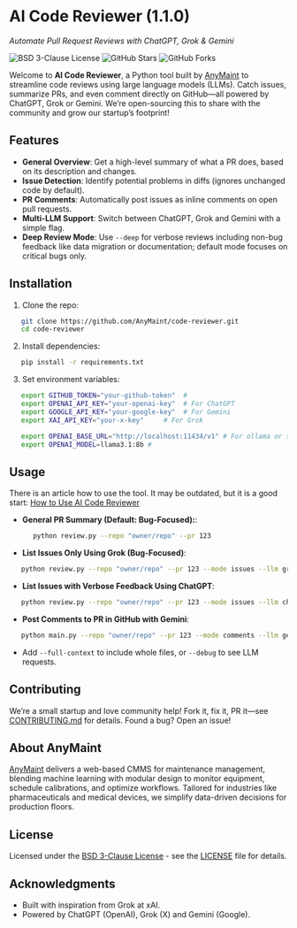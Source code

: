 # AI Code Reviewer (1.1.0)
*Automate Pull Request Reviews with ChatGPT, Grok & Gemini*

![BSD 3-Clause License](https://img.shields.io/badge/License-BSD%203--Clause-blue.svg)
![GitHub Stars](https://img.shields.io/github/stars/AnyMaint/code-reviewer?style=social)
![GitHub Forks](https://img.shields.io/github/forks/AnyMaint/code-reviewer?style=social)

Welcome to **AI Code Reviewer**, a Python tool built by [AnyMaint](https://anymaint.com) to streamline code reviews using large language models (LLMs). Catch issues, summarize PRs, and even comment directly on GitHub—all powered by ChatGPT, Grok or Gemini. We’re open-sourcing this to share with the community and grow our startup’s footprint!

## Features
- **General Overview**: Get a high-level summary of what a PR does, based on its description and changes.
- **Issue Detection**: Identify potential problems in diffs (ignores unchanged code by default).
- **PR Comments**: Automatically post issues as inline comments on open pull requests.
- **Multi-LLM Support**: Switch between ChatGPT, Grok and Gemini with a simple flag.
- **Deep Review Mode**: Use `--deep` for verbose reviews including non-bug feedback like data migration or documentation; default mode focuses on critical bugs only.

## Installation
1. Clone the repo:
```bash
   git clone https://github.com/AnyMaint/code-reviewer.git
   cd code-reviewer
```
2. Install dependencies:
```bash
   pip install -r requirements.txt
```
3. Set environment variables:
```bash
   export GITHUB_TOKEN="your-github-token"  # 
   export OPENAI_API_KEY="your-openai-key"  # For ChatGPT
   export GOOGLE_API_KEY="your-google-key"  # For Gemini
   export XAI_API_KEY="your-x-key"     # For Grok

   export OPENAI_BASE_URL="http://localhost:11434/v1" # For ollama or self-managged instance of OpenAI-compatible LLM.
   export OPENAI_MODEL=llama3.1:8b #
```
## Usage

There is an article how to use the tool. 
It may be outdated, but it is a good start: [How to Use AI Code Reviewer](https://medium.com/itnext/ai-code-reviewer-automate-your-code-reviews-137bfaa20e8b)
- **General PR Summary (Default: Bug-Focused):**:
```bash
      python review.py --repo "owner/repo" --pr 123
```
- **List Issues Only Using Grok (Bug-Focused)**:
```bash
   python review.py --repo "owner/repo" --pr 123 --mode issues --llm grok
```
- **List Issues with Verbose Feedback Using ChatGPT**:
```bash
   python review.py --repo "owner/repo" --pr 123 --mode issues --llm chatgpt --deep
```

- **Post Comments to PR in GitHub with Gemini**:
```bash
   python main.py --repo "owner/repo" --pr 123 --mode comments --llm gemini
```
- Add `--full-context` to include whole files, or `--debug` to see LLM requests.

## Contributing
We’re a small startup and love community help! Fork it, fix it, PR it—see [CONTRIBUTING.md](CONTRIBUTING.md) for details. Found a bug? Open an issue!

## About AnyMaint
[AnyMaint](https://anymaint.com) delivers a web-based CMMS for maintenance management, blending machine learning with modular design to monitor equipment, schedule calibrations, and optimize workflows. Tailored for industries like pharmaceuticals and medical devices, we simplify data-driven decisions for production floors.

## License
Licensed under the [BSD 3-Clause License](LICENSE) - see the [LICENSE](LICENSE) file for details.

## Acknowledgments
- Built with inspiration from Grok at xAI.
- Powered by ChatGPT (OpenAI), Grok (X) and Gemini (Google).


